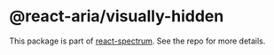# @react-aria/visually-hidden

This package is part of [react-spectrum](https://github.com/adobe/react-spectrum). See the repo for more details.
